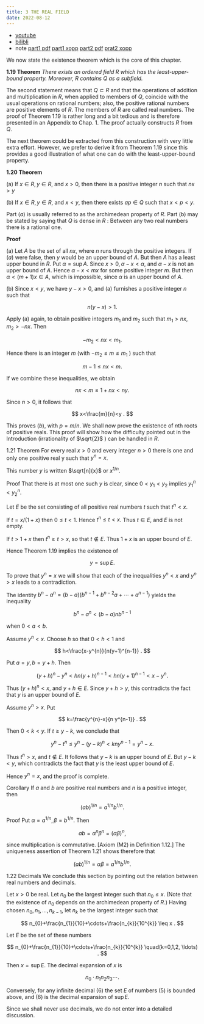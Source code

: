 ```yaml
---
title: 3 THE REAL FIELD
date: 2022-08-12
---
```


* [youtube](https://youtu.be/aUkuE-h6CTk)
* [bilibli](https://www.bilibili.com/video/BV1ae4y1r77X/)
* note [part1 pdf](https://github.com/chen-gz/bed2/blob/57e79c3830d281fcfe77d50f39680afec1e9ba6b/3%20R%20note%201.pdf)
[part1 xopp](https://github.com/chen-gz/bed2/blob/57e79c3830d281fcfe77d50f39680afec1e9ba6b/3%20R%20note%201.xopp)
[part2 pdf](https://github.com/chen-gz/bed2/blob/57e79c3830d281fcfe77d50f39680afec1e9ba6b/3%20R%20note%202.pdf)
[prat2 xopp](https://github.com/chen-gz/bed2/blob/57e79c3830d281fcfe77d50f39680afec1e9ba6b/3%20R%20note%202.xopp)


We now state the existence theorem which is the core of this chapter.

**1.19 Theorem** *There exists an ordered field $R$ which has the least-upper-bound property.
Moreover, $R$ contains $Q$ as a subfield.*

The second statement means that $Q \subset R$ and that the operations of addition and multiplication in $R$, when applied to members of $Q$, coincide with the usual operations on rational numbers; also, the positive rational numbers are positive elements of $R$.
The members of $R$ are called real numbers.
The proof of Theorem $1.19$ is rather long and a bit tedious and is therefore presented in an Appendix to Chap. 1. The proof actually constructs $R$ from $Q$.

The next theorem could be extracted from this construction with very little extra effort. However, we prefer to derive it from Theorem $1.19$ since this provides a good illustration of what one can do with the least-upper-bound property.

**$1.20$ Theorem**

(a) If $x \in R, y \in R$, and $x>0$, then there is a positive integer $n$ such that $n x>y$

(b) If $x \in R, y \in R$, and $x<y$, then there exists $a p \in Q$ such that $x<p<y$.

Part $(a)$ is usually referred to as the archimedean property of $R$. Part (b) may be stated by saying that $Q$ is dense in $R$ : Between any two real numbers there is a rational one.

**Proof**

(a) Let $A$ be the set of all $n x$, where $n$ runs through the positive integers. If $(a)$ were false, then $y$ would be an upper bound of $A$. But then $A$ has a least upper bound in $R$. Put $\alpha=\sup A$. Since $x>0, \alpha-x<\alpha$, and $\alpha-x$ is not an upper bound of $A$. Hence $\alpha-x<m x$ for some positive integer $m$. But then $\alpha<(m+1) x \in A$, which is impossible, since $\alpha$ is an upper bound of $A$.

(b) Since $x<y$, we have $y-x>0$, and (a) furnishes a positive integer $n$ such that

$$
n(y-x)>1 \text {. }
$$

Apply (a) again, to obtain positive integers $m_{1}$ and $m_{2}$ such that $m_{1}>n x$, $m_{2}>-n x$. Then

$$
-m_{2}<n x<m_{1} \text {. }
$$

Hence there is an integer $m$ (with $-m_{2} \leq m \leq m_{1}$ ) such that

$$
m-1 \leq n x<m .
$$

If we combine these inequalities, we obtain

$$
n x<m \leq 1+n x<n y .
$$

Since $n>0$, it follows that

$$
x<\frac{m}{n}<y .
$$

This proves $(b)$, with $p=m / n$. We shall now prove the existence of $n$th roots of positive reals. This proof will show how the difficulty pointed out in the Introduction (irrationality of $\sqrt{2}$ ) can be handled in $R$.

$1.21$ Theorem For every real $x>0$ and every integer $n>0$ there is one and only one positive real y such that $y^{n}=x$.

This number $y$ is written $\sqrt[n]{x}$ or $x^{1 / n}$.

Proof That there is at most one such $y$ is clear, since $0<y_{1}<y_{2}$ implies $y_{1}^{n}<y_{2}^{n}$.

Let $E$ be the set consisting of all positive real numbers $t$ such that $t^{n}<x$.

If $t=x /(1+x)$ then $0 \leq t<1$. Hence $t^{n} \leq t<x$. Thus $t \in E$, and $E$ is not empty.

If $t>1+x$ then $t^{n} \geq t>x$, so that $t \notin E$. Thus $1+x$ is an upper bound of $E$.

Hence Theorem $1.19$ implies the existence of

$$
y=\sup E \text {. }
$$

To prove that $y^{n}=x$ we will show that each of the inequalities $y^{n}<x$ and $y^{n}>x$ leads to a contradiction.

The identity $b^{n}-a^{n}=(b-a)\left(b^{n-1}+b^{n-2} a+\cdots+a^{n-1}\right)$ yields the inequality

$$
b^{n}-a^{n}<(b-a) n b^{n-1}
$$

when $0<a<b$.

Assume $y^{n}<x$. Choose $h$ so that $0<h<1$ and

$$
h<\frac{x-y^{n}}{n(y+1)^{n-1}} .
$$

Put $a=y, b=y+h$. Then

$$
(y+h)^{n}-y^{n}<h n(y+h)^{n-1}<h n(y+1)^{n-1}<x-y^{n} \text {. }
$$

Thus $(y+h)^{n}<x$, and $y+h \in E$. Since $y+h>y$, this contradicts the fact that $y$ is an upper bound of $E$.

Assume $y^{n}>x$. Put

$$
k=\frac{y^{n}-x}{n y^{n-1}} .
$$

Then $0<k<y$. If $t \geq y-k$, we conclude that

$$
y^{n}-t^{n} \leq y^{n}-(y-k)^{n}<k n y^{n-1}=y^{n}-x .
$$

Thus $t^{n}>x$, and $t \notin E$. It follows that $y-k$ is an upper bound of $E$. But $y-k<y$, which contradicts the fact that $y$ is the least upper bound of $E$.

Hence $y^{n}=x$, and the proof is complete.

Corollary If $a$ and $b$ are positive real numbers and $n$ is a positive integer, then

$$
(a b)^{1 / n}=a^{1 / n} b^{1 / n} .
$$

Proof Put $\alpha=a^{1 / n}, \beta=b^{1 / n}$. Then

$$
a b=\alpha^{n} \beta^{n}=(\alpha \beta)^{n},
$$

since multiplication is commutative. [Axiom (M2) in Definition 1.12.] The uniqueness assertion of Theorem $1.21$ shows therefore that

$$
(a b)^{1 / n}=\alpha \beta=a^{1 / n} b^{1 / n} .
$$

1.22 Decimals We conclude this section by pointing out the relation between real numbers and decimals.

Let $x>0$ be real. Let $n_{0}$ be the largest integer such that $n_{0} \leq x$. (Note that the existence of $n_{0}$ depends on the archimedean property of $R$.) Having chosen $n_{0}, n_{1}, \ldots, n_{k-1}$, let $n_{k}$ be the largest integer such that

$$
n_{0}+\frac{n_{1}}{10}+\cdots+\frac{n_{k}}{10^{k}} \leq x .
$$

Let $E$ be the set of these numbers

$$
n_{0}+\frac{n_{1}}{10}+\cdots+\frac{n_{k}}{10^{k}} \quad(k=0,1,2, \ldots) .
$$

Then $x=\sup E$. The decimal expansion of $x$ is

$$
n_{0} \cdot n_{1} n_{2} n_{3} \cdots \text {. }
$$

Conversely, for any infinite decimal (6) the set $E$ of numbers (5) is bounded above, and (6) is the decimal expansion of $\sup E$.

Since we shall never use decimals, we do not enter into a detailed discussion.

